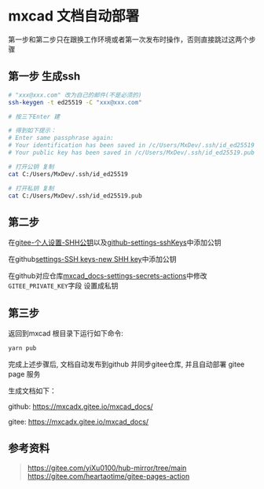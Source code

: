 

# mxcad 文档自动部署


第一步和第二步只在跟换工作环境或者第一次发布时操作，否则直接跳过这两个步骤

## 第一步 生成ssh



```bash
# "xxx@xxx.com" 改为自己的邮件(不是必须的)
ssh-keygen -t ed25519 -C "xxx@xxx.com"

# 按三下Enter 建

# 得到如下提示：
# Enter same passphrase again:
# Your identification has been saved in /c/Users/MxDev/.ssh/id_ed25519
# Your public key has been saved in /c/Users/MxDev/.ssh/id_ed25519.pub

# 打开公钥 复制
cat C:/Users/MxDev/.ssh/id_ed25519

# 打开私钥 复制
cat C:/Users/MxDev/.ssh/id_ed25519.pub
```

## 第二步

在[gitee-个人设置-SHH公钥](https://gitee.com/profile/sshkeys)以及[github-settings-sshKeys](https://github.com/settings/keys)中添加公钥

在github[settings-SSH keys-new SHH key](https://github.com/settings/ssh/new)中添加公钥

在github对应仓库[mxcad_docs-settings-secrets-actions](https://github.com/mxcad/mxcad_docs/settings/secrets/actions)中修改`GITEE_PRIVATE_KEY`字段 设置成私钥

## 第三步

返回到mxcad 根目录下运行如下命令:

```bash
yarn pub
```

完成上述步骤后, 文档自动发布到github 并同步gitee仓库, 并且自动部署 gitee page 服务

生成文档如下：

github: <https://mxcadx.gitee.io/mxcad_docs/>

gitee: <https://mxcadx.gitee.io/mxcad_docs/>

## 参考资料

> <https://gitee.com/yiXu0100/hub-mirror/tree/main>
> <https://gitee.com/heartaotime/gitee-pages-action>

